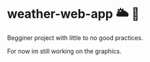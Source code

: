 # weather-web-app 🌥️ 🚧
Begginer project with little to no good practices.

For now im still working on the graphics.
